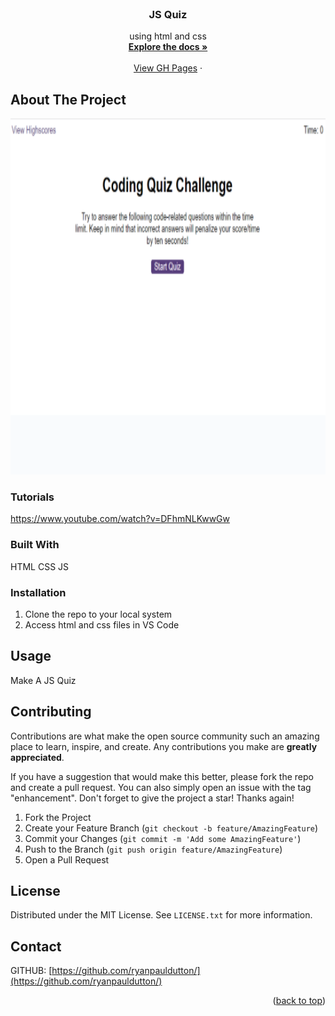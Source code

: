 <!-- PROJECT -->
<br />
<div align="center">
  

<h3 align="center">JS Quiz</h3>

  <p align="center">
    using html and css
    <br />
    <a href="https://github.com/ryanpauldutton/Coding-Quiz"><strong>Explore the docs »</strong></a>
    <br />
    <br />
    <a href="https://ryanpauldutton.github.io/challenge3/">View GH Pages</a>
    ·

  </p>
</div>


<!-- ABOUT THE PROJECT -->
## About The Project
 <img src="../assets/screen.png" alt="Logo" width="900" height="570">


### Tutorials
https://www.youtube.com/watch?v=DFhmNLKwwGw


### Built With
HTML
CSS
JS


### Installation

1. Clone the repo to your local system
2. Access html and css files in VS Code



<!-- USAGE EXAMPLES -->
## Usage

Make A JS Quiz



<!-- CONTRIBUTING -->
## Contributing

Contributions are what make the open source community such an amazing place to learn, inspire, and create. Any contributions you make are **greatly appreciated**.

If you have a suggestion that would make this better, please fork the repo and create a pull request. You can also simply open an issue with the tag "enhancement".
Don't forget to give the project a star! Thanks again!

1. Fork the Project
2. Create your Feature Branch (`git checkout -b feature/AmazingFeature`)
3. Commit your Changes (`git commit -m 'Add some AmazingFeature'`)
4. Push to the Branch (`git push origin feature/AmazingFeature`)
5. Open a Pull Request


<!-- LICENSE -->
## License

Distributed under the MIT License. See `LICENSE.txt` for more information.

<!-- CONTACT -->
## Contact

GITHUB: [https://github.com/ryanpauldutton/](https://github.com/ryanpauldutton/)

<p align="right">(<a href="#readme-top">back to top</a>)</p>
